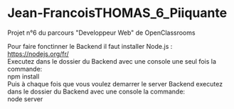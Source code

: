 # Jean-FrancoisTHOMAS_6_Piiquante
Projet n°6 du parcours "Developpeur Web" de OpenClassrooms

Pour faire fonctinner le Backend il faut installer Node.js : https://nodejs.org/fr/   
Executez dans le dossier du Backend avec une console une seul fois la commande:     
npm install  
Puis à chaque fois que vous voulez demarrer le server Backend executez dans le dossier du Backend avec une console la commande:      
node server